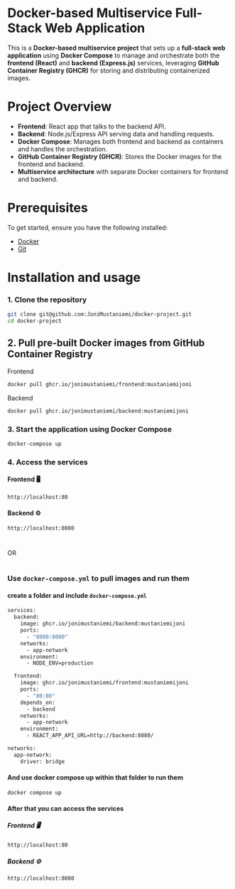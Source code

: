 # Docker-based Multiservice Full-Stack Web Application

This is a **Docker-based multiservice project** that sets up a **full-stack web application** using **Docker Compose** to manage and orchestrate both the **frontend (React)** and **backend (Express.js)** services, leveraging **GitHub Container Registry (GHCR)** for storing and distributing containerized images.

# Project Overview

- **Frontend**: React app that talks to the backend API.
- **Backend**: Node.js/Express API serving data and handling requests.
- **Docker Compose**: Manages both frontend and backend as containers and handles the orchestration.
- **GitHub Container Registry (GHCR)**:  Stores the Docker images for the frontend and backend.
- **Multiservice architecture** with separate Docker containers for frontend and backend.

# Prerequisites

To get started, ensure you have the following installed:
- [Docker](https://www.docker.com/get-started)
- [Git](https://git-scm.com/)

# Installation and usage

### 1. Clone the repository
```bash
git clone git@github.com:JoniMustaniemi/docker-project.git
cd docker-project
```

## 2. Pull pre-built Docker images from GitHub Container Registry
Frontend 
```bash
docker pull ghcr.io/jonimustaniemi/frontend:mustaniemijoni
```
Backend
```bash
docker pull ghcr.io/jonimustaniemi/backend:mustaniemijoni
```

### 3. Start the application using Docker Compose
```bash
docker-compose up
```

### 4. Access the services
#### Frontend 🖥
 ```bash
http://localhost:80
```
#### Backend ⚙️
```bash
http://localhost:8080
```
#
OR
#
### Use `docker-compose.yml` to pull images and run them

#### create a folder and include `docker-compose.yml`
```bash
services:
  backend:
    image: ghcr.io/jonimustaniemi/backend:mustaniemijoni
    ports:
      - "8080:8080"
    networks:
      - app-network
    environment:
      - NODE_ENV=production

  frontend:
    image: ghcr.io/jonimustaniemi/frontend:mustaniemijoni
    ports:
      - "80:80"
    depends_on:
      - backend
    networks:
      - app-network
    environment:
      - REACT_APP_API_URL=http://backend:8080/

networks:
  app-network:
    driver: bridge
```
#### And use docker compose up within that folder to run them
```bash
docker compose up
```
####  After that you can access the services
##### Frontend 🖥
 ```bash
http://localhost:80
```
##### Backend ⚙️
```bash
http://localhost:8080
```

